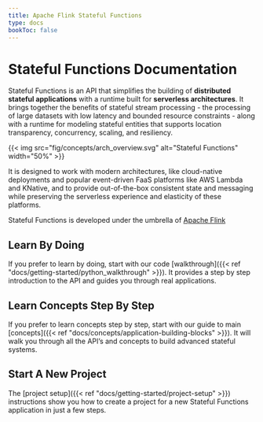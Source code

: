 ```yaml
---
title: Apache Flink Stateful Functions 
type: docs
bookToc: false
---
```

<!--
Licensed to the Apache Software Foundation (ASF) under one
or more contributor license agreements.  See the NOTICE file
distributed with this work for additional information
regarding copyright ownership.  The ASF licenses this file
to you under the Apache License, Version 2.0 (the
"License"); you may not use this file except in compliance
with the License.  You may obtain a copy of the License at

  http://www.apache.org/licenses/LICENSE-2.0

Unless required by applicable law or agreed to in writing,
software distributed under the License is distributed on an
"AS IS" BASIS, WITHOUT WARRANTIES OR CONDITIONS OF ANY
KIND, either express or implied.  See the License for the
specific language governing permissions and limitations
under the License.
-->

# Stateful Functions Documentation

Stateful Functions is an API that simplifies the building of **distributed stateful applications** with a runtime built for **serverless architectures**. It brings together the benefits of stateful stream processing - the processing of large datasets with low latency and bounded resource constraints - along with a runtime for modeling stateful entities that supports location transparency, concurrency, scaling, and resiliency.

{{< img src="fig/concepts/arch_overview.svg" alt="Stateful Functions" width="50%" >}}

It is designed to work with modern architectures, like cloud-native deployments and popular event-driven FaaS platforms like AWS Lambda and KNative, and to provide out-of-the-box consistent state and messaging while preserving the serverless experience and elasticity of these platforms.

Stateful Functions is developed under the umbrella of [Apache Flink](flink.apache.org)

## Learn By Doing

If you prefer to learn by doing, start with our code [walkthrough]({{< ref "docs/getting-started/python_walkthrough" >}}). 
It provides a step by step introduction to the API and guides you through real applications.

## Learn Concepts Step By Step

If you prefer to learn concepts step by step, start with our guide to main [concepts]({{< ref "docs/concepts/application-building-blocks" >}}).
It will walk you through all the API’s and concepts to build advanced stateful systems.

## Start A New Project 

The [project setup]({{< ref "docs/getting-started/project-setup" >}}) instructions show you how to create a project for a new Stateful Functions application in just a few steps.

